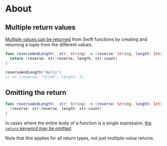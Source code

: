 # About

## Multiple return values

[Multiple values can be returned][multiple-return-values] from Swift functions by creating and returning a tuple from the different values.

```swift
func reverseAndLength(_ str: String) -> (reverse: String, length: Int) {
  return (reverse: str.reverse, length: str.count)
}

reverseAndLength("Hello")
// => (reverse: "olleH", length: 5)
```

## Omitting the return

```swift
func reverseAndLength(_ str: String) -> (reverse: String, length: Int) {
  (reverse: str.reverse, length: str.count)
}
```

In cases where the entire body of a function is a single expression, [the `return` keyword may be omitted][implicit-returns].

Note that this applies for all return types, not just multiple-value returns.

[multiple-return-values]: https://docs.swift.org/swift-book/LanguageGuide/Functions.html#ID164
[implicit-returns]: https://docs.swift.org/swift-book/LanguageGuide/Functions.html#ID607
